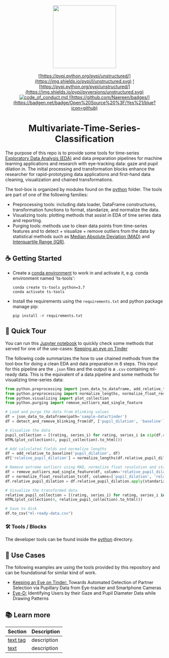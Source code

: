 <h3 align="center">
  <img
    src="https://user-images.githubusercontent.com/38184042/215089990-e4d34345-46f8-4280-ba39-42e13b19a9f1.png"
    height="200"
  >
</h3>

<div align="center">

  <a href="https://github.com/Unstructured-IO/unstructured/blob/main/LICENSE.md">![https://pypi.python.org/pypi/unstructured/](https://img.shields.io/pypi/l/unstructured.svg)</a>
  <a href="https://pypi.python.org/pypi/unstructured/">![https://pypi.python.org/pypi/unstructured/](https://img.shields.io/pypi/pyversions/unstructured.svg)</a>
  <a href="https://github.com/Unstructured-IO/unstructured/blob/main/CODE_OF_CONDUCT.md">![code_of_conduct.md](https://img.shields.io/badge/Contributor%20Covenant-2.1-4baaaa.svg) </a>
  <a href="https://pypi.python.org/pypi/unstructured/">![https://github.com/Naereen/badges/](https://badgen.net/badge/Open%20Source%20%3F/Yes%21/blue?icon=github)</a>

</div>

<h1 align="center">
 Multivariate-Time-Series-Classification
</h1>

The purpose of this repo is to provide some tools for time-series [Exploratory Data Analysis (EDA)](https://www.ibm.com/topics/exploratory-data-analysis) and data preparation pipelines for machine learning applications and research with eye-tracking data: gaze and pupil dilation in. The initial processing and transformation blocks enhance the researcher for rapid-prototyping data applications and first-hand data cleaning, visualization and chained transformations. 

The tool-box is organized by modules found on the [python](python) folder. The tools are part of one of the following families:
- Preprocessing tools: including data loader, DataFrame constructures, transformation functions to format, standarize, and normalize the data.
- Visualizing tools: plotting methods that assist in EDA of time series data and reporting.
- Purging tools: methods use to clean data points from time-series features and to detect + visualize + remove outliers from the data by statistical methods such as [Median Absolute Deviation (MAD)](https://www.graphpad.com/support/faq/what-is-the-median-absolute-deviation-mad-/) and [Interquartile Range (IQR)](https://statisticsbyjim.com/basics/interquartile-range/).

## :coffee: Getting Started

* Create a [conda environment](https://conda.io/projects/conda/en/latest/user-guide/tasks/manage-python.html) to work in and activate it, e.g. conda environment named 'ts-tools':

	`conda create ts-tools python=3.7` <br />
	`conda activate ts-tools`
	
* Install the requirements using the `requirements.txt` and python package manage pip:
	
	`pip install -r requirements.txt`
	
## :clap: Quick Tour

You can run this [Jupyter notebook](notebooks/Time-Series-EDA-tinder.ipynb) to quickly check some methods that served for one of the use-cases: [Keeping an eye on Tinder](https://github.com/LaverdeS/Multivariate-Time-Series-Classification/tree/main/use-cases/keeping-an-eye-on-tinder)

<!-- See the [documentation](https://github.com/LaverdeS/Multivariate-Time-Series-Classification) for a full description
of the features in the library. -->

The following code summarizes the how to use chained methods from the tool-box for doing a clean EDA and data preparation in 6 steps. This input for this pipeline are the `.json` files and the output is a `.csv` containing ml-ready data. This is the equivalent of a data pipeline and some methods for visualizing time-series data:

```python
from python.preprocessing import json_data_to_dataframe, add_relative_to_baseline, 
from python.preprocessing import normalize_lengths, normalize_float_resolution_ts, standarize
from python.visualizing import plot_collection
from python.purging import remove_outliers_mad_single_feature

# Load and purge the data from blinking values
df = json_data_to_dataframe(path='sample-data/tinder')
df = detect_and_remove_blinking_from(df, ['pupil_dilation', 'baseline'])

# Visualize the data
pupil_collection = [(rating, series_i) for rating, series_i in zip(df.rating, df.pupil_dilation)]
HTML(plot_collection(4, pupil_collection).to_html())

# Add calculated fields and normalize lengths
df = add_relative_to_baseline('pupil_dilation', df)
df['relative_pupil_dilation'] = normalize_lengths(df.relative_pupil_dilation.tolist())

# Remove extreme outliers using MAD, normalize float resolution and standarize time-series
df = remove_outliers_mad_single_feature(df, column='relative_pupil_dilation')
df = normalize_float_resolution_ts(df, columns=['pupil_dilation', 'relative_pupil_dilation', 'baseline'])
df.relative_pupil_dilation = df.relative_pupil_dilation.apply(standarize)

# Visualize the transformed data
relative_pupil_collection = [(rating, series_i) for rating, series_i in zip(df.rating, df.relative_pupil_dilation)]
HTML(plot_collection(4, relative_pupil_collection).to_html())

# Save to disk
df.to_csv("ml-ready-data.csv")
```

### 🛠️ Tools / Blocks
The developer tools can be found inside the [python](https://github.com/LaverdeS/Multivariate-Time-Series-Classification/tree/main/python) directory.

## 💼 Use Cases
The following examples are using the tools provided by this repository and can be foundational for similar kind of work.
- [Keeping an Eye on Tinder: ](https://github.com/LaverdeS/Multivariate-Time-Series-Classification/tree/main/use-cases/keeping-an-eye-on-tinder) Towards Automated Detection of Partner Selection via Pupillary Data from Eye-tracker and Smartphone Cameras
- [Eye-D:](https://github.com/LaverdeS/Multivariate-Time-Series-Classification/tree/main/use-cases/eye-d) Identifying Users by their Gaze and Pupil Diameter Data while Drawing Patterns

## :books: Learn more

| Section | Description |
|-|-|
| [text tag](url) | description |
| [text](url) | description |
